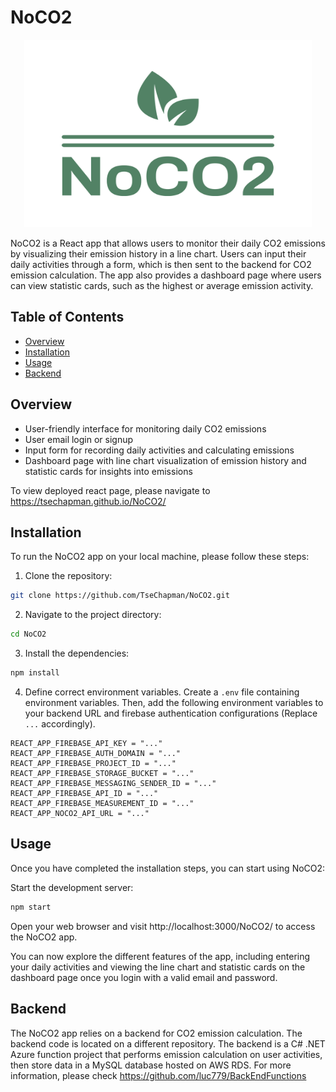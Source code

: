 # NoCO2

<p align="center">
  <img width="460" height="300" src="./src/assets/noco2-logo.png">
</p>

NoCO2 is a React app that allows users to monitor their daily CO2 emissions by visualizing their emission history in a line chart. Users can input their daily activities through a form, which is then sent to the backend for CO2 emission calculation. The app also provides a dashboard page where users can view statistic cards, such as the highest or average emission activity.

## Table of Contents

- [Overview](#overview)
- [Installation](#installation)
- [Usage](#usage)
- [Backend](#backend)

## Overview

- User-friendly interface for monitoring daily CO2 emissions
- User email login or signup
- Input form for recording daily activities and calculating emissions
- Dashboard page with line chart visualization of emission history and statistic cards for insights into emissions

To view deployed react page, please navigate to https://tsechapman.github.io/NoCO2/

## Installation

To run the NoCO2 app on your local machine, please follow these steps:

1. Clone the repository:

```bash
git clone https://github.com/TseChapman/NoCO2.git
```

2. Navigate to the project directory:

```bash
cd NoCO2
```

3. Install the dependencies:

```bash
npm install
```

4. Define correct environment variables. Create a `.env` file containing environment variables. Then, add the following environment variables to your backend URL and firebase authentication configurations (Replace `...` accordingly).

```
REACT_APP_FIREBASE_API_KEY = "..."
REACT_APP_FIREBASE_AUTH_DOMAIN = "..."
REACT_APP_FIREBASE_PROJECT_ID = "..."
REACT_APP_FIREBASE_STORAGE_BUCKET = "..."
REACT_APP_FIREBASE_MESSAGING_SENDER_ID = "..."
REACT_APP_FIREBASE_API_ID = "..."
REACT_APP_FIREBASE_MEASUREMENT_ID = "..."
REACT_APP_NOCO2_API_URL = "..."
```

## Usage

Once you have completed the installation steps, you can start using NoCO2:

Start the development server:
```bash
npm start
```
Open your web browser and visit http://localhost:3000/NoCO2/ to access the NoCO2 app.

You can now explore the different features of the app, including entering your daily activities and viewing the line chart and statistic cards on the dashboard page once you login with a valid email and password.

## Backend

The NoCO2 app relies on a backend for CO2 emission calculation. The backend code is located on a different repository. The backend is a C# .NET Azure function project that performs emission calculation on user activities, then store data in a MySQL database hosted on AWS RDS. For more information, please check https://github.com/luc779/BackEndFunctions

